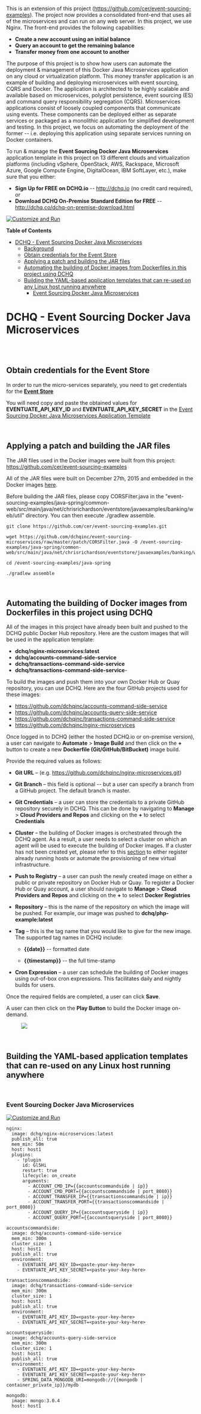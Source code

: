 <figure>
<img src="http://ww1.prweb.com/prfiles/2015/07/21/12907174/gI_146921_dchq-logo.png" alt="" />
</figure>

This is an extension of this project (https://github.com/cer/event-sourcing-examples). The project now provides a consolidated front-end that uses all of the microservices and can run on any web server. In this project, we use Nginx. The front-end provides the following capabilities:
-   **Create a new account using an initial balance**
-   **Query an account to get the remaining balance**
-   **Transfer money from one account to another**

The purpose of this project is to show how users can automate the deployment & management of this Docker Java Microservices application on any cloud or virtualization platform. This money transfer application is an example of building and deploying microservices with event sourcing, CQRS and Docker. The application is architected to be highly scalable and available based on microservices, polyglot persistence, event sourcing (ES) and command query responsibility segregation (CQRS). Microservices applications consist of loosely coupled components that communicate using events. These components can be deployed either as separate services or packaged as a monolithic application for simplified development and testing. In this project, we focus on automating the deployment of the former -- i.e. deploying this application using separate services running on Docker containers.

To run & manage the **Event Sourcing Docker Java Microservices** application template in this project on 13 different clouds and virtualization platforms (including vSphere, OpenStack, AWS, Rackspace, Microsoft Azure, Google Compute Engine, DigitalOcean, IBM SoftLayer, etc.), make sure that you either:
-   **Sign Up for FREE on DCHQ.io** -- <http://dchq.io> (no credit card required), or
-   **Download DCHQ On-Premise Standard Edition for FREE** -- <http://dchq.co/dchq-on-premise-download.html>

[![Customize and Run](https://dl.dropboxusercontent.com/u/4090128/dchq-customize-and-run.png)](https://www.dchq.io/landing/products.html#/library?org=DCHQ&bl=2c91802251d157d70151d22c6b942300)

**Table of Contents**  

- [DCHQ - Event Sourcing Docker Java Microservices ](#dchq---event-sourcing-docker-java-microservices-)
	- [Background](#background)
	- [Obtain credentials for the Event Store](#obtain-credentials-for-the-event-store)
	- [Applying a patch and building the JAR files](#applying-a-patch-and-building-the-jar-files)
	- [Automating the building of Docker images from Dockerfiles in this project using DCHQ](#automating-the-building-of-docker-images-from-dockerfiles-in-this-project-using-dchq)
	- [Building the YAML-based application templates that can re-used on any Linux host running anywhere](#building-the-yaml-based-application-templates-that-can-re-used-on-any-linux-host-running-anywhere)
		- [Event Sourcing Docker Java Microservices](#event-sourcing-docker-java-microservices)
 

DCHQ - Event Sourcing Docker Java Microservices 
===========================
<figure>
<img src="/screenshots/0-Event%20Sourcing%20Docker%20Java%20Microservices.png" alt="" />
</figure>


 

Obtain credentials for the Event Store
---------------------------------------------------------------------------

In order to run the micro-services separately, you need to get credentials for the <a href="https://signup.eventuate.io">**Event Store**</a>

You will need copy and paste the obtained values for **EVENTUATE_API_KEY_ID** and **EVENTUATE_API_KEY_SECRET** in the <a href=#event-sourcing-docker-java-microservices>Event Sourcing Docker Java Microservices Application Template</a>

 

Applying a patch and building the JAR files
---------------------------------------------------------------------------

The JAR files used in the Docker images were built from this project: <a href="https://github.com/cer/event-sourcing-examples">https://github.com/cer/event-sourcing-examples</a>

All of the JAR files were built on December 27th, 2015 and embedded in the Docker images <a href="#automating-the-building-of-docker-images-from-dockerfiles-in-this-project-using-dchq">here</a>.

Before building the JAR files, please copy CORSFilter.java in the "event-sourcing-examples/java-spring/common-web/src/main/java/net/chrisrichardson/eventstore/javaexamples/banking/web/util" directory. You can then execute ./gradlew assemble.

~~~~~~~~~~~~~~~~~~~~~~~~~~~~~~~~~~~~~~~~~~~~~~~~~~~~~~~~~~~~~~~~~~~~~~~~~~~~~~~~
git clone https://github.com/cer/event-sourcing-examples.git

wget https://github.com/dchqinc/event-sourcing-microservices/raw/master/patch/CORSFilter.java -O /event-sourcing-examples/java-spring/common-web/src/main/java/net/chrisrichardson/eventstore/javaexamples/banking/web/util/CORSFilter.java

cd /event-sourcing-examples/java-spring

./gradlew assemble
~~~~~~~~~~~~~~~~~~~~~~~~~~~~~~~~~~~~~~~~~~~~~~~~~~~~~~~~~~~~~~~~~~~~~~~~~~~~~~~~

 

Automating the building of Docker images from Dockerfiles in this project using DCHQ
---------------------------------------------------------------------------

All of the images in this project have already been built and pushed to the DCHQ public Docker Hub repository. Here are the custom images that will be used in the application template:

-   **dchq/nginx-microservices:latest**
-   **dchq/accounts-command-side-service**
-   **dchq/transactions-command-side-service**
-   **dchq/transactions-command-side-service**-   

To build the images and push them into your own Docker Hub or Quay repository, you can use DCHQ. Here are the four GitHub projects used for these images:

-   <a href="https://github.com/dchqinc/accounts-command-side-service">https://github.com/dchqinc/accounts-command-side-service</a>
-   <a href="https://github.com/dchqinc/accounts-query-side-service">https://github.com/dchqinc/accounts-query-side-service</a>
-   <a href="https://github.com/dchqinc/transactions-command-side-service">https://github.com/dchqinc/transactions-command-side-service</a>
-   <a href="https://github.com/dchqinc/nginx-microservices">https://github.com/dchqinc/nginx-microservices</a>  

Once logged in to DCHQ (either the hosted DCHQ.io or on-premise version), a user can navigate to **Automate** > **Image Build** and then click on the **+** button to create a new **Dockerfile (Git/GitHub/BitBucket)** image build.

Provide the required values as follows:

-   **Git URL** – (e.g. https://github.com/dchqinc/nginx-microservices.git)

-   **Git Branch** – this field is optional -- but a user can specify a branch from a GitHub project. The default branch is master.

-   **Git Credentials** – a user can store the credentials to a private GitHub repository securely in DCHQ. This can be done by navigating to **Manage** > **Cloud Providers and Repos** and clicking on the **+** to select **Credentials**

-   **Cluster** – the building of Docker images is orchestrated through the DCHQ agent. As a result, a user needs to select a cluster on which an agent will be used to execute the building of Docker images. If a cluster has not been created yet, please refer to this <a href=#provisioning--auto-scaling-the-underlying-infrastructure-on-any-cloud>section</a> to either register already running hosts or automate the provisioning of new virtual infrastructure.

-   **Push to Registry** – a user can push the newly created image on either a public or private repository on Docker Hub or Quay. To register a Docker Hub or Quay account, a user should navigate to **Manage** > **Cloud Providers and Repos** and clicking on the **+** to select **Docker Registries**

-   **Repository** – this is the name of the repository on which the image will be pushed. For example, our image was pushed to **dchq/php-example:latest**

-   **Tag** – this is the tag name that you would like to give for the new image. The supported tag names in DCHQ include:
	
	- **{{date}}** -- formatted date
	
	- **{{timestamp}}** -- the full time-stamp

-   **Cron Expression** – a user can schedule the building of Docker images using out-of-box cron expressions. This facilitates daily and nightly builds for users.

Once the required fields are completed, a user can click **Save**.

A user can then click on the **Play Button** to build the Docker image on-demand.

<figure>
<img src="screenshots/0-nginx-microservices.png"/>
</figure>

 

Building the YAML-based application templates that can re-used on any Linux host running anywhere
-------------------------------------------------------------------------------------------------

 

### Event Sourcing Docker Java Microservices

[![Customize and Run](https://dl.dropboxusercontent.com/u/4090128/dchq-customize-and-run.png)](https://www.dchq.io/landing/products.html#/library?org=DCHQ&bl=2c91802251d157d70151d22c6b942300)

~~~~~~~~~~~~~~~~~~~~~~~~~~~~~~~~~~~~~~~~~~~~~~~~~~~~~~~~~~~~~~~~~~~~~~~~~~~~~~~~
nginx:
  image: dchq/nginx-microservices:latest
  publish_all: true
  mem_min: 50m
  host: host1
  plugins:
    - !plugin
      id: Gl5Hi
      restart: true
      lifecycle: on_create
      arguments:
        - ACCOUNT_CMD_IP={{accountscommandside | ip}}
        - ACCOUNT_CMD_PORT={{accountscommandside | port_8080}}
        - ACCOUNT_TRANSFER_IP={{transactionscommandside | ip}}
        - ACCOUNT_TRANSFER_PORT={{transactionscommandside | port_8080}}
        - ACCOUNT_QUERY_IP={{accountsqueryside | ip}}
        - ACCOUNT_QUERY_PORT={{accountsqueryside | port_8080}}
    
accountscommandside:
  image: dchq/accounts-command-side-service
  mem_min: 300m
  cluster_size: 1
  host: host1
  publish_all: true
  environment:
    - EVENTUATE_API_KEY_ID=<paste-your-key-here>
    - EVENTUATE_API_KEY_SECRET=<paste-your-key-here>

transactionscommandside:
  image: dchq/transactions-command-side-service
  mem_min: 300m
  cluster_size: 1
  host: host1
  publish_all: true
  environment:
    - EVENTUATE_API_KEY_ID=<paste-your-key-here>
    - EVENTUATE_API_KEY_SECRET=<paste-your-key-here>
    
accountsqueryside:
  image: dchq/accounts-query-side-service
  mem_min: 300m
  cluster_size: 1
  host: host1
  publish_all: true
  environment:
    - EVENTUATE_API_KEY_ID=<paste-your-key-here>
    - EVENTUATE_API_KEY_SECRET=<paste-your-key-here>
    - SPRING_DATA_MONGODB_URI=mongodb://{{mongodb | container_private_ip}}/mydb

mongodb:
  image: mongo:3.0.4
  host: host1
~~~~~~~~~~~~~~~~~~~~~~~~~~~~~~~~~~~~~~~~~~~~~~~~~~~~~~~~~~~~~~~~~~~~~~~~~~~~~~~~

 


